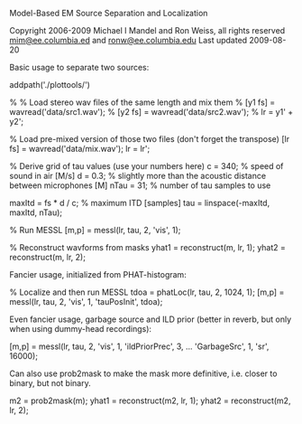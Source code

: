 Model-Based EM Source Separation and Localization

Copyright 2006-2009 Michael I Mandel and Ron Weiss, all rights reserved
<mim@ee.columbia.ed> and <ronw@ee.columbia.edu>
Last updated 2009-08-20


Basic usage to separate two sources:

addpath('./plottools/')

% % Load stereo wav files of the same length and mix them
% [y1 fs] = wavread('data/src1.wav');
% [y2 fs] = wavread('data/src2.wav');
% lr = y1' + y2';

% Load pre-mixed version of those two files (don't forget the transpose)
[lr fs] = wavread('data/mix.wav');
lr = lr';

% Derive grid of tau values (use your numbers here)
c    = 340;  % speed of sound in air [M/s]
d    = 0.3;  % slightly more than the acoustic distance between microphones [M]
nTau = 31;   % number of tau samples to use

maxItd = fs * d / c;  % maximum ITD [samples]
tau = linspace(-maxItd, maxItd, nTau);

% Run MESSL
[m,p] = messl(lr, tau, 2, 'vis', 1);

% Reconstruct wavforms from masks
yhat1 = reconstruct(m, lr, 1);
yhat2 = reconstruct(m, lr, 2);



Fancier usage, initialized from PHAT-histogram:

% Localize and then run MESSL
tdoa = phatLoc(lr, tau, 2, 1024, 1);
[m,p] = messl(lr, tau, 2, 'vis', 1, 'tauPosInit', tdoa);



Even fancier usage, garbage source and ILD prior (better in reverb,
but only when using dummy-head recordings):

[m,p] = messl(lr, tau, 2, 'vis', 1, 'ildPriorPrec', 3, ...
              'GarbageSrc', 1, 'sr', 16000);



Can also use prob2mask to make the mask more definitive, i.e. closer
to binary, but not binary.

m2 = prob2mask(m);
yhat1 = reconstruct(m2, lr, 1);
yhat2 = reconstruct(m2, lr, 2);
